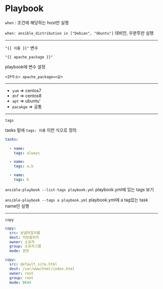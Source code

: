 # Playbook

`when` : 조건에 해당하는 host만 실행

`when: ansible_distribution in ["Debian", "Ubuntu"]` 데비안, 우분투만 실행

---

`"{{ 이름 }}"` 변수

`"{{ apache_package }}"`

playbook에 변수 설정

```
<IP주소> apache_package=<값>
```

---

* `yum` => centos7 
* `dnf` => centos8
* `apt` => ubuntu'
* `pacakge` => 공통

---

`tags`

tasks 밑에 `tags: 이름` 이런 식으로 정의

```yml
tasks:
  
  - name:
    tags: always

  - name:
    tags: a,b

  - name:
    tags: b
```

`ansible-playbook --list-tags playbook.yml` playbook.yml에 있는 tags 보기

`ansible-playbook --tags a playbook.yml` playbook.yml에 a tag있는 task name만 실행

---

`copy`

```yml
copy:
  src: 보낼파일이름
  dest: 저장할위치
  owner: 소유자
  group: 소유자그룹
  mode: 권한
```

```yml
copy:
  src: default_site.html
  dest: /var/www/html/index.html
  owner: root
  group: root
  mode: 0644
```
